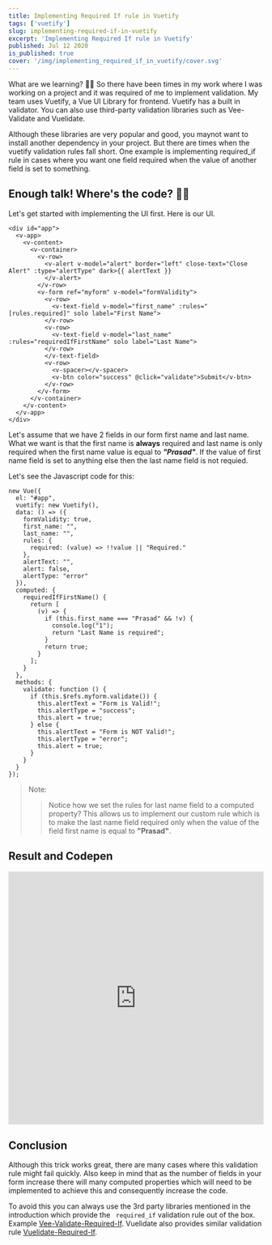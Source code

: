 ```yaml
---
title: Implementing Required If rule in Vuetify
tags: ['vuetify']
slug: implementing-required-if-in-vuetify
excerpt: 'Implementing Required If rule in Vuetify'
published: Jul 12 2020
is_published: true
cover: '/img/implementing_required_if_in_vuetify/cover.svg'
---
```


What are we learning? 💁‍♂️ So there have been times in my work where I was working on a project and it was required of me to implement validation. My team uses Vuetify, a Vue UI Library for frontend. Vuetify has a built in validator. You can also use third-party validation libraries such as Vee-Validate and Vuelidate.

Although these libraries are very popular and good, you maynot want to install another dependency in your project. But there are times when the vuetify validation rules fall short. One example is implementing required_if rule in cases where you want one field required when the value of another field is set to something.

## Enough talk! Where's the code? 💁‍♂️

Let's get started with implementing the UI first. Here is our UI.

```js{}[index.vue]
<div id="app">
  <v-app>
    <v-content>
      <v-container>
        <v-row>
          <v-alert v-model="alert" border="left" close-text="Close Alert" :type="alertType" dark>{{ alertText }}
          </v-alert>
        </v-row>
        <v-form ref="myform" v-model="formValidity">
          <v-row>
            <v-text-field v-model="first_name" :rules="[rules.required]" solo label="First Name">
          </v-row>
          <v-row>
            <v-text-field v-model="last_name" :rules="requiredIfFirstName" solo label="Last Name">
          </v-row>
          </v-text-field>
          <v-row>
            <v-spacer></v-spacer>
            <v-btn color="success" @click="validate">Submit</v-btn>
          </v-row>
        </v-form>
      </v-container>
    </v-content>
  </v-app>
</div>
```

Let's assume that we have 2 fields in our form first name and last name. What we want is that the first name is **always** required and last name is only required when the first name value is equal to ***"Prasad"***. If the value of first name field is set to anything else then the last name field is not requied.

Let's see the Javascript code for this:

```js[index.js]
new Vue({
  el: "#app",
  vuetify: new Vuetify(),
  data: () => ({
    formValidity: true,
    first_name: "",
    last_name: "",
    rules: {
      required: (value) => !!value || "Required."
    },
    alertText: "",
    alert: false,
    alertType: "error"
  }),
  computed: {
    requiredIfFirstName() {
      return [
        (v) => {
          if (this.first_name === "Prasad" && !v) {
            console.log("1");
            return "Last Name is required";
          }
          return true;
        }
      ];
    }
  },
  methods: {
    validate: function () {
      if (this.$refs.myform.validate()) {
        this.alertText = "Form is Valid!";
        this.alertType = "success";
        this.alert = true;
      } else {
        this.alertText = "Form is NOT Valid!";
        this.alertType = "error";
        this.alert = true;
      }
    }
  }
});

```

> Note:
>> Notice how we set the rules for last name field to a computed property? This allows us to implement our custom rule which is to make the last name field required only when the value of the field first name is equal to **"Prasad"**.

## Result and Codepen

<iframe height="500" style="width: 100%;" scrolling="no" title="Vuetify Required If" src="https://codepen.io/prasadchinwal5/embed/NWxBNjX?theme-id=dark&default-tab=js,result" frameborder="no" allowtransparency="true" allowfullscreen="true">See the Pen <a href='https://codepen.io/prasadchinwal5/pen/NWxBNjX'>Vuetify Required If</a> by prasad chinwal(<a href='https://codepen.io/prasadchinwal5'>@prasadchinwal5</a>) on <a href='https://codepen.io'>CodePen</a>.</iframe>

## Conclusion

Although this trick works great, there are many cases where this validation rule might fail quickly. Also keep in mind that as the number of fields in your form increase there will many computed properties which will need to be implemented to achieve this and consequently increase the code.

To avoid this you can always use the 3rd party libraries mentioned in the introduction which provide the ``` required_if``` validation rule out of the box. Example [Vee-Validate-Required-If](https://logaretm.github.io/vee-validate/guide/rules.html#required-if). Vuelidate also provides similar validation rule [Vuelidate-Required-If](https://vuelidate.js.org/#sub-builtin-validators).